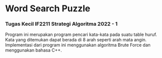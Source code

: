 # Word Search Puzzle
### Tugas Kecil IF2211 Strategi Algoritma 2022 - 1 

Program ini merupakan program pencari kata-kata pada suatu table huruf. Kata yang ditemukan dapat berada di 8 arah seperti arah mata angin. Implementasi dari program ini menggunakan algoritma Brute Force dan menggunakan bahasa C++.
